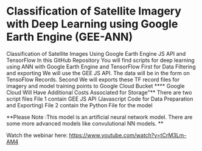 # Classification of Satellite Imagery with Deep Learning using Google Earth Engine (GEE-ANN)



Classification of Satellite Images Using Google Earth Engine JS API and TensorFlow
In this GitHub Repository You will find scripts for deep learning using ANN with Google Earth Engine and TensorFlow
First for Data Filtering and exporting We will use the GEE JS API. The data will be in the form on TensoFlow Records.
Second We will exports these TF record files for imagery and model training points to Google Cloud Bucket
**** Google Cloud Will Have Additional Costs Associated for Storage"**
There are two script files
File 1 contain GEE JS API (Javascript Code for Data Preparation and Exporting)
File 2 contain the Python File for the model


**Please Note :This model is an artificial neural network model. There are some more advanced models like convulutional NN models. **


Watch the webinar here:
https://www.youtube.com/watch?v=tCrM3Lm-AM4
